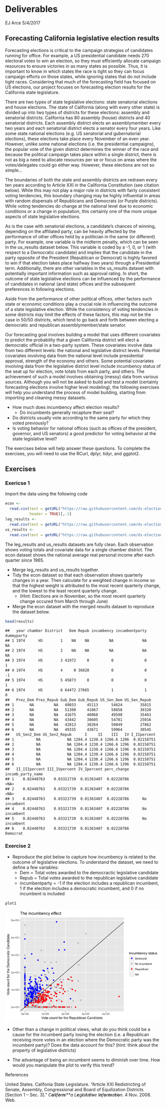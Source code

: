 Deliverables
================
EJ Arce
5/4/2017

Forecasting California legislative election results
---------------------------------------------------

Forecasting elections is critical to the campaign strategies of candidates running for office. For example, a US presidential candidate needs 270 electoral votes to win an election, so they must efficiently allocate campaign resources to ensure victories in as many states as possible. Thus, it is important to know in which states the race is tight so they can focus campaign efforts on those states, while ignoring states that do not include tight races. Considering that much of the forecasting field has focused on US elections, our project focuses on forecasting election results for the California state legislature.

There are two types of state legislative elections: state senatorial elections and house elections. The state of California (along with every other state) is divided up into two types of districts for these elections: assembly and senatorial districts. California has 80 assembly (house) districts and 40 senatorial districts. Each assembly district elects an assemblymember every two years and each senatorial district elects a senator every four years. Like some state national elections (e.g. US senatorial and gubernatorial elections), these elections take place every November of an even year. However, unlike some national elections (i.e. the presidential campaigns), the popular vote of the given district determines the winner of the race and because the political campaign takes place within a single district, there is not as big a need to allocate resources per se or focus on areas where the votes/delegates could go either way. However, these elections are not so simple...

The boundaries of both the state and assembly districts are redrawn every ten years according to Article XXI in the California Constitution (see citation below). While this may not play a major role in districts with fairly consistent voting tendencies, this boundary changing may be highly influential in areas with random dispersals of Republicans and Democrats (or Purple districts). While voting tendencies do change at the national level due to economic conditions or a change in population, this certainly one of the more unique aspects of state legislative elections.

As is the case with senatorial elections, a candidate’s chances of winning, depending on the affiliated party, can be heavily affected by the performance of other offices held by a politician in the same (or different) party. For example, one variable is the midterm penalty, which can be seen in the us\_results dataset below. This variable is coded by a -1, 0, or 1 (with respect to a Democratic candidate) and implies that the candidate in the party opposite of the President (Republican or Democrat) is highly favored to win if that election takes place halfway (two years) through a Presidential term. Additionally, there are other variables in the us\_results dataset with potentially important information such as approval rating. In short, the outcome of state legislative elections can be influenced by the performance of candidates in national (and state) offices and the subsequent preferences in following elections.

Aside from the performance of other political offices, other factors such state or economic conditions play a crucial role in influencing the outcome of a state legislative election. While the consistency of voting tendencies in some districts may limit the effects of these factors, this may not be the case in 50/50 districts, which tend to go back and forth between electing a democratic and republican assemblymember/state senator.

Our forecasting goal involves building a model that uses different covariates to predict the probability that a given California district will elect a democratic official in a two-party system. These covariates involve data from two different levels: the national and legislative district levels. Potential covariates involving data from the national level include presidential approval, strength of the economy and others. Some potential covariates involving data from the legislative district level include incumbency status of the seat up for election, vote totals from each party, and others. The achievement of such a model involves obtaining (messy) data from various sources. Although you will not be asked to build and test a model (certainly forecasting elections involve higher level modeling), the following exercises will help you understand the process of model building, starting from importing and cleaning messy datasets.

-   How much does incumbency affect election results?
    -   Do incumbents generally recapture their seat?
-   Do districts usually vote according to the same party for which they voted previously?
-   Is voting behavior for national offices (such as offices of the president, governor, and US senators) a good predictor for voting behavior at the state legislative level?

The exercises below will help answer these questions. To complete the exercises, you will need to use the RCurl, dplyr, tidyr, and ggplot2.

Exercises
---------

### Exericse 1

Import the data using the following code

``` r
econ <-
  read.csv(text = getURL("https://raw.githubusercontent.com/ds-elections/state-forecasting-alpha/master/CleanDeliverableData/econ_state.csv"),
           header = TRUE)[,-1]
leg_results <-
  read.csv(text = getURL("https://raw.githubusercontent.com/ds-elections/state-forecasting-alpha/master/CleanDeliverableData/leg_results.csv"), header = TRUE)[,-1]
us_results <-
  read.csv(text = getURL("https://raw.githubusercontent.com/ds-elections/state-forecasting-alpha/master/CleanDeliverableData/us_results.csv"), header = TRUE)[,-1]
```

The leg\_results and us\_results datasets are fully clean. Each observation shows voting totals and covariate data for a single chamber district. The econ dataset shows the national average real personal income after each quarter since 1965.

-   Merge leg\_results and us\_results together.
-   Tidy the econ dataset so that each observation shows quarterly changes in a year. Then calculate for a weighted change in income so that the highest weight is attributed to the most recent quarterly change, and the lowest to the least recent quarterly change.
    -   (Hint: Elections are in November, so the most recent quarterly change occured from March through June)
-   Merge the econ dataset with the merged results dataset to reproduce the dataset below.

``` r
head(results)
```

    ##   year chamber District   Dem Repub incumbency incumbentparty dummyparty
    ## 1 1974      HS        1    NA    NA         NA             NA         NA
    ## 2 1974      HS        2    NA    NA         NA             NA         NA
    ## 3 1974      HS        3 41972     0          0              0          1
    ## 4 1974      HS        4     0 36820          0              0         -1
    ## 5 1974      HS        5 45873     0          0              0          1
    ## 6 1974      HS        6 64472 27665          1              1          0
    ##   Prez_Dem Prez_Repub Gub_Dem Gub_Repub US_Sen_Dem US_Sen_Repub
    ## 1       NA         NA   49033     45113      54624        35815
    ## 2       NA         NA   51300     41867      58658        30320
    ## 3       NA         NA   41675     48068      49590        35463
    ## 4       NA         NA   43442     38605      54781        25016
    ## 5       NA         NA   42013     38264      50049        27862
    ## 6       NA         NA   49335     43671      59964        30545
    ##   US_Sen2_Dem US_Sen2_Repub      I     II    III   IV I_IIpercent
    ## 1          NA            NA 1204.4 1230.4 1266.6 1296  0.02158751
    ## 2          NA            NA 1204.4 1230.4 1266.6 1296  0.02158751
    ## 3          NA            NA 1204.4 1230.4 1266.6 1296  0.02158751
    ## 4          NA            NA 1204.4 1230.4 1266.6 1296  0.02158751
    ## 5          NA            NA 1204.4 1230.4 1266.6 1296  0.02158751
    ## 6          NA            NA 1204.4 1230.4 1266.6 1296  0.02158751
    ##   II_IIIpercent III_IVpercent IV_Ipercent perc_change incumb_party_name
    ## 1    0.02440763    0.03321739  0.01363407  0.02228786              <NA>
    ## 2    0.02440763    0.03321739  0.01363407  0.02228786              <NA>
    ## 3    0.02440763    0.03321739  0.01363407  0.02228786      No incumbent
    ## 4    0.02440763    0.03321739  0.01363407  0.02228786      No incumbent
    ## 5    0.02440763    0.03321739  0.01363407  0.02228786      No incumbent
    ## 6    0.02440763    0.03321739  0.01363407  0.02228786          Democrat

### Exercise 2

-   Reproduce the plot below to capture how incumbency is related to the outcome of legislative elections. To understand the dataset, we need to define a few variables:
    -   Dem = Total votes awarded to the democractic legislative candidate
    -   Repub = Total votes awarded to the republican legislative candidate
    -   incumbentparty = -1 if the election includes a republican incumbent, 1 if the election includes a democratic incumbent, and 0 if no incumbent is included

``` r
plot1
```

![](Deliverables_files/figure-markdown_github/unnamed-chunk-5-1.png)

-   Other than a change in political views, what do you think could be a cause for the incumbent party losing the election (i.e. a Republican receiving more votes in an election where the Democratic party was the incumbent party)? Does the data account for this? (hint: think about the property of legislative districts)

-   The advantage of being an incumbent seems to diminish over time. How would you manipulate the plot to verify this trend?

References

United States. Califonia State Legislature. “Article XXI Redistricting of Senate, Assembly,
Congressional and Board of Equilization Districts \[Section 1 – Sec. 3\].” *C**a**l**i**f**o**r**n**i**a* *L**e**g**i**s**l**a**t**i**v**e*
*I**n**f**o**r**m**a**t**i**o**n*. 4 Nov. 2008. Web.
